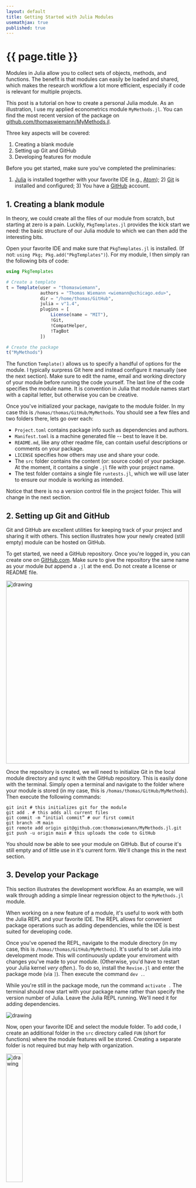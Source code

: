 ```yaml
---
layout: default
title: Getting Started with Julia Modules
usemathjax: true
published: true
---
```


# {{ page.title }}

Modules in Julia allow you to collect sets of objects, methods, and functions. The benefit is that modules can easily be loaded and shared, which makes the research workflow a lot more efficient, especially if code is relevant for multiple projects.

This post is a tutorial on how to create a personal Julia module. As an illustration, I use my applied econometrics module ``MyMethods.jl``. You can find the most recent version of the package on [github.com/thomaswiemann/MyMethods.jl](https://www.github.com/thomaswiemann/MyMethods.jl).

Three key aspects will be covered:
1. Creating a blank module
2. Setting up Git and GitHub
3. Developing features for module

Before you get started, make sure you've completed the preliminaries:
1) [Julia](https://julialang.org/downloads/) is installed together with your favorite IDE (e.g., [Atom](https://atom.io/)); 2) [Git](https://git-scm.com/book/en/v2/Getting-Started-Installing-Git) is installed and configured; 3) You have a [GitHub](https://github.com/) account.

## 1. Creating a blank module

In theory, we could create all the files of our module from scratch, but starting at zero is a pain. Luckily, ``PkgTemplates.jl`` provides the kick start we need: the basic structure of our Julia module to which we can then add the interesting bits.

Open your favorite IDE and make sure that ``PkgTemplates.jl`` is installed. (If not: ``using Pkg; Pkg.add("PkgTemplates")``). For my module, I then simply ran the following bits of code:
```julia
using PkgTemplates

# Create a template
t = Template(user = "thomaswiemann",
             authors = "Thomas Wiemann <wiemann@uchicago.edu>",
             dir = "/home/thomas/GitHub",
             julia = v"1.4",
             plugins = [
                 License(name = "MIT"),
                 !Git,
                 !CompatHelper,
                 !TagBot
             ])

# Create the package
t("MyMethods")
```

The function ``Template()`` allows us to specify a handful of options for the module. I typically surpress Git here and instead configure it manually (see the next section). Make sure to edit the name, email and working directory of your module before running the code yourself. The last line of the code specifies the module name. It is convention in Julia that module names start with a capital letter, but otherwise you can be creative.

Once you've initialized your package, navigate to the module folder. In my case this is ``/homas/thomas/GitHub/MyMethods``. You should see a few files and two folders there, lets go over each:
- ``Project.toml`` contains package info such as dependencies and authors.
- ``Manifest.toml`` is a machine generated file -- best to leave it be.
- ``README.md``, like any other readme file, can contain useful descriptions or comments on your package.
- ``LICENSE`` specifies how others may use and share your code.
- The ``src`` folder contains the content (or: source code) of your package. At the moment, it contains a single ``.jl`` file with your project name.
- The test folder contains a single file ``runtests.jl``, which we will use later to ensure our module is working as intended.

Notice that there is no a version control file in the project folder. This will change in the next section.

## 2. Setting up Git and GitHub

Git and GitHub are excellent utilities for keeping track of your project and sharing it with others. This section illustrates how your newly created (still empty) module can be hosted on GitHub.

To get started, we need a GitHub repository. Once you're logged in, you can create one on [GitHub.com](https://github.com). Make sure to give the repository the same name as your module _but_ append a ``.jl`` at the end. Do not create a license or README file.

<img src="/assets/blog/2021-09-29-Getting-Started-With-Julia-Modules/github.png" alt="drawing" width="500" class="center"/>

Once the repository is created, we will need to initialize Git in the local module directory and sync it with the GitHub repository. This is easily done with the terminal. Simply open a terminal and navigate to the folder where your module is stored (in my case, this is ``/homas/thomas/GitHub/MyMethods``). Then execute the following commands:
```Git
git init # this initializes git for the module
git add . # this adds all current files
git commit -m “initial commit” # our first commit
git branch -M main
git remote add origin git@github.com:thomaswiemann/MyMethods.jl.git
git push -u origin main # this uploads the code to GitHub
```

You should now be able to see your module on GitHub. But of course it's still empty and of little use in it's current form. We'll change this in the next section.

## 3. Develop your Package

This section illustrates the development workflow. As an example, we will walk through adding a simple linear regression object to the ``MyMethods.jl`` module.

When working on a new feature of a module, it's useful to work with both the Julia REPL and your favorite IDE. The REPL allows for convenient package operations such as adding dependencies, while the IDE is best suited for developing code.

Once you've opened the REPL, navigate to the module directory (in my case, this is ``/homas/thomas/GitHub/MyMethods``). It's useful to set Julia into development mode. This will continuously update your enviroment with changes you've made to your module. (Otherwise, you'd have to restart your Julia kernel _very often_.). To do so, install the ``Revise.jl`` and enter the package mode (via ``]``). Then execute the command ``dev .``.

While you're still in the package mode, run the command ``activate .`` The terminal should now start with your package name rather than specify the version number of Julia. Leave the Julia REPL running. We'll need it for adding dependencies.

<img src="/assets/blog/2021-09-29-Getting-Started-With-Julia-Modules/terminal1.png" alt="drawing" class="center"/>

Now, open your favorite IDE and select the module folder. To add code, I create an additional folder in the ``src`` directory called ``FUN`` (short for functions) where the module features will be stored. Creating a separate folder is not required but may help with organization.

<img src="/assets/blog/2021-09-29-Getting-Started-With-Julia-Modules/atom.png" alt="drawing" class="wrapped_right" width="30%"/>

Let's now start with the least squares implementation. For this purpose, I create a new file called ``myLS.jl``, stored inside the ``FUN`` folder. You can download the file here: [myLS.jl](/assets/blog/2021-09-29-Getting-Started-With-Julia-Modules/myLS.jl).

The file contains two main parts. First, I define an object (in julia: ``struct``) that takes a vector ``y`` of outcomes and a matrix ``X`` of features and calculates the least squared coefficient (i.e., $\hat{\beta}=(X^\top X)^{-1}X^\top y$). The coefficient and the inputs are then are combined into a new object of type ``myLS``. Second, I create set of complementary methods that can be called on an object of type ``myLS``. This includes a method called ``inference`` which calculates (heteroskedasticity robust) standard errors.

As one expects, calculation of the least squares coefficient required some linear algebra functions. A good collection is contained in the package ``LinearAlgebra.jl``, which needs to added to the package dependencies. To do so, select the REPL. It should be set to active -- if not, repeat the commands from the beginning of the section. Then, simply type ``add LinearAlgebra``. This will automatically amend your ``Project.toml`` and ``Manifest.toml`` files with the necessary details.

We're now ready to include the newly defined object in our project. This is done by editing the ``MyMethods.jl`` file in the ``src`` folder. In addition to the dependencies, we need to specify which objects and methods should be available to users who load the module, as well as specify the location of our source code. In my case, the edited file reads:
```julia
module MyMethods

using LinearAlgebra, Distributions, Random, DataFrames

export myLS
export coef, predict, inference

include("FUN/myLS.jl")

end
```

Ok, this looks good already! As a final step, we should make sure the added features have the desired functionality. You will inevitably test your functions when developing your code, but chances are, you're not (yet) doing it in a particularly reproducable manner. Since it's zero added effort, I recommend writing a little test in the ``runtest.jl`` file. You can download the tests I specified for the ``myLS`` object here: [runtests.jl](/assets/blog/2021-09-29-Getting-Started-With-Julia-Modules/runtests.jl).

<img src="/assets/blog/2021-09-29-Getting-Started-With-Julia-Modules/terminal2.png" alt="drawing" class="wrapped_right" width="40%"/>

Once you've written your test, you can run it in the REPL. If your project is already active, simply writing ``test`` suffices. If you're as lucky as me,good news awaits! Otherwise, revise your implementation and retry your test.

Once all your tests are successful, your newly created functions are ready for
use. I recommend committing your changes in git and uploading the new version of
your package to GitHub. You can do this via the terminal. Once navigated to the MyMethods folder,
run the following commands:
```git
git status # this shows you which files you have edited
git add . # this adds all files to the new commit
git commit -m "adds myLS.jl" # commit your changes
git push # this uploads your code to GitHub
```
